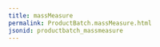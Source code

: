 ```yaml
---
title: massMeasure
permalink: ProductBatch.massMeasure.html
jsonid: productbatch_massmeasure
---
```

